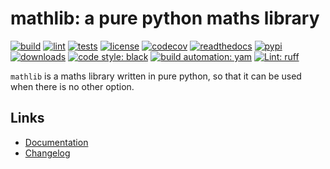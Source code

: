 # mathlib: a pure python maths library

[![build][build_badge]][build_url]
[![lint][lint_badge]][lint_url]
[![tests][tests_badge]][tests_url]
[![license][licence_badge]][licence_url]
[![codecov][codecov_badge]][codecov_url]
[![readthedocs][readthedocs_badge]][readthedocs_url]
[![pypi][pypi_badge]][pypi_url]
[![downloads][pepy_badge]][pepy_url]
[![code style: black][black_badge]][black_url]
[![build automation: yam][yam_badge]][yam_url]
[![Lint: ruff][ruff_badge]][ruff_url]

`mathlib` is a maths library written in pure python, so that it can be
used when there is no other option.

## Links

-   [Documentation]
-   [Changelog]

[build_badge]: https://github.com/spapanik/mathlib/actions/workflows/build.yml/badge.svg
[build_url]: https://github.com/spapanik/mathlib/actions/workflows/build.yml
[lint_badge]: https://github.com/spapanik/mathlib/actions/workflows/lint.yml/badge.svg
[lint_url]: https://github.com/spapanik/mathlib/actions/workflows/lint.yml
[tests_badge]: https://github.com/spapanik/mathlib/actions/workflows/tests.yml/badge.svg
[tests_url]: https://github.com/spapanik/mathlib/actions/workflows/tests.yml
[licence_badge]: https://img.shields.io/pypi/l/mathlib
[licence_url]: https://mathlib.readthedocs.io/en/stable/LICENSE/
[codecov_badge]: https://codecov.io/github/spapanik/mathlib/graph/badge.svg?token=Q20F84BW72
[codecov_url]: https://codecov.io/github/spapanik/mathlib
[readthedocs_badge]: https://readthedocs.org/projects/mathlib/badge/?version=latest
[readthedocs_url]: https://mathlib.readthedocs.io/en/latest/
[pypi_badge]: https://img.shields.io/pypi/v/mathlib
[pypi_url]: https://pypi.org/project/mathlib
[pepy_badge]: https://pepy.tech/badge/mathlib
[pepy_url]: https://pepy.tech/project/mathlib
[black_badge]: https://img.shields.io/badge/code%20style-black-000000.svg
[black_url]: https://github.com/psf/black
[yam_badge]: https://img.shields.io/badge/build%20automation-yamk-success
[yam_url]: https://github.com/spapanik/yamk
[ruff_badge]: https://img.shields.io/endpoint?url=https://raw.githubusercontent.com/charliermarsh/ruff/main/assets/badge/v1.json
[ruff_url]: https://github.com/charliermarsh/ruff
[Documentation]: https://mathlib.readthedocs.io/en/stable/
[Changelog]: https://mathlib.readthedocs.io/en/stable/CHANGELOG/
